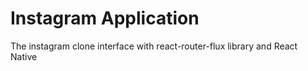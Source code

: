 # Instagram Application
The instagram clone interface with react-router-flux library and React Native
